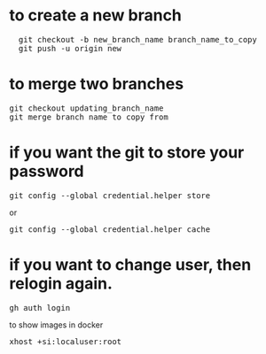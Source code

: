 # to create a new branch

<pre>
  git checkout -b new_branch_name branch_name_to_copy
  git push -u origin new
</pre>



# to merge two branches
<pre>
git checkout updating_branch_name
git merge branch_name_to_copy_from
</pre>

# if you want the git to store your password
<pre>
git config --global credential.helper store
</pre>
or
<pre>
git config --global credential.helper cache
</pre>
# if you want to change user, then relogin again.
<pre>
gh auth login
</pre>
to show images in docker
<pre>
xhost +si:localuser:root
</pre>
